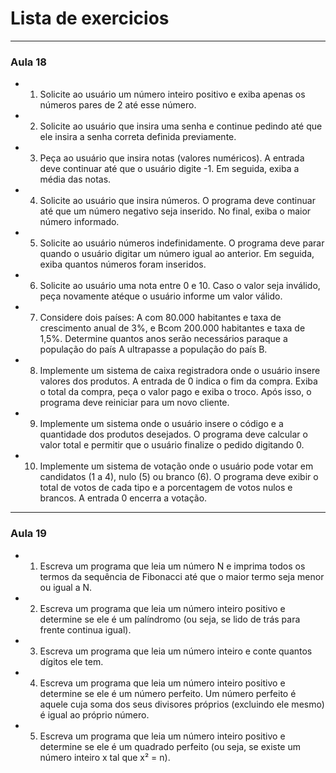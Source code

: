 # Lista de exercicios

---

### Aula 18

* 1. Solicite ao usuário um número inteiro positivo e exiba apenas os números pares de 2 até esse número.
* 2. Solicite ao usuário que insira uma senha e continue pedindo até que ele insira a senha correta definida previamente.
* 3. Peça ao usuário que insira notas (valores numéricos). A entrada deve continuar até que o usuário digite -1. Em seguida, exiba a média das notas.
* 4. Solicite ao usuário que insira números. O programa deve continuar até que um número negativo seja inserido. No final, exiba o maior número informado.
* 5. Solicite ao usuário números indefinidamente. O programa deve parar quando o usuário digitar um número igual ao anterior. Em seguida, exiba quantos números foram inseridos.
* 6. Solicite ao usuário uma nota entre 0 e 10. Caso o valor seja inválido, peça novamente atéque o usuário informe um valor válido.
* 7. Considere dois países: A com 80.000 habitantes e taxa de crescimento anual de 3%, e Bcom 200.000 habitantes e taxa de 1,5%. Determine quantos anos serão necessários paraque a população do país A ultrapasse a população do país B.
* 8. Implemente um sistema de caixa registradora onde o usuário insere valores dos produtos. A entrada de 0 indica o fim da compra. Exiba o total da compra, peça o valor pago e exiba o troco. Após isso, o programa deve reiniciar para um novo cliente.
* 9. Implemente um sistema onde o usuário insere o código e a quantidade dos produtos desejados. O programa deve calcular o valor total e permitir que o usuário finalize o pedido digitando 0.
* 10. Implemente um sistema de votação onde o usuário pode votar em candidatos (1 a 4), nulo (5) ou branco (6). O programa deve exibir o total de votos de cada tipo e a porcentagem de votos nulos e brancos. A entrada 0 encerra a votação.
---


### Aula 19

* 1. Escreva um programa que leia um número N e imprima todos os termos da sequência de Fibonacci até que o maior termo seja menor ou igual a N.
* 2. Escreva um programa que leia um número inteiro positivo e determine se ele é um palíndromo (ou seja, se lido de trás para frente continua igual).
* 3. Escreva um programa que leia um número inteiro e conte quantos dígitos ele tem.
* 4. Escreva um programa que leia um número inteiro positivo e determine se ele é um número perfeito. Um número perfeito é aquele cuja soma dos seus divisores próprios (excluindo ele mesmo) é igual ao próprio número.
* 5. Escreva um programa que leia um número inteiro positivo e determine se ele é um quadrado perfeito (ou seja, se existe um número inteiro x tal que x² = n).
